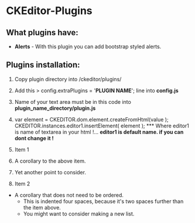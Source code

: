 # CKEditor-Plugins
## What plugins have:
* **Alerts** -  With this plugin you can add bootstrap styled alerts.

## Plugins installation:
1. Copy plugin directory into /ckeditor/plugins/
2. Add this > config.extraPlugins = '**PLUGIN NAME**'; line into **config.js**
3. Name of your text area must be in this code into **plugin_name_directory/plugin.js** 
 1. var element = CKEDITOR.dom.element.createFromHtml(value );
	       CKEDITOR.instances.editor1.insertElement( element );
*** Where editor1 is name of textarea in your html !... **editor1 is default name. if you can dont change it !**

1. Item 1
  1. A corollary to the above item.
  2. Yet another point to consider.
2. Item 2
  * A corollary that does not need to be ordered.
    * This is indented four spaces, because it's two spaces further than the item above.
    * You might want to consider making a new list.
